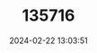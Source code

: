 ---
title: "135716"
category: "Cottus aturi"
draft: false
date: 2024-02-22 13:03:51
languages:
  Spanish; Castilian: ["Burtaina"]
  French: ["Chabot du Béarn"]
  English: ["Adour Sculpin"]
---